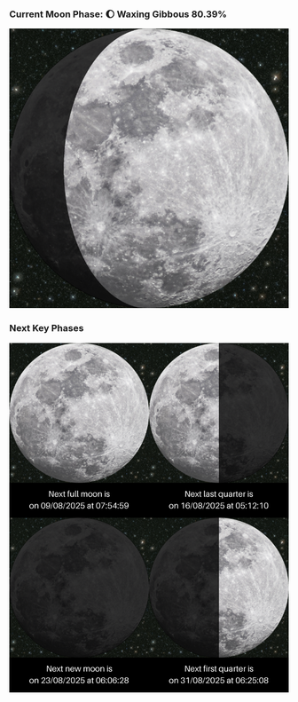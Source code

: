 ### Current Moon Phase: 🌔 Waxing Gibbous 80.39%
![Moon Phase](moonphase.png)
### Next Key Phases
![Gallery](gallery.png)